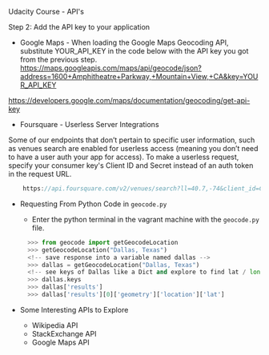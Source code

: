 Udacity Course - API's

Step 2: Add the API key to your application


* Google Maps - When loading the Google Maps Geocoding API, substitute YOUR_API_KEY in the code below with the API key you got from the previous step.
https://maps.googleapis.com/maps/api/geocode/json?address=1600+Amphitheatre+Parkway,+Mountain+View,+CA&key=YOUR_API_KEY

https://developers.google.com/maps/documentation/geocoding/get-api-key

* Foursquare -  Userless Server Integrations

Some of our endpoints that don’t pertain to specific user information, such as venues search are enabled for userless access (meaning you don’t need to have a user auth your app for access). To make a userless request, specify your consumer key's Client ID and Secret instead of an auth token in the request URL.

```javascript 
    https://api.foursquare.com/v2/venues/search?ll=40.7,-74&client_id=CLIENT_ID&client_secret=CLIENT_SECRET&query=pizza&v=YYYYMMDD
```

* Requesting From Python Code in `geocode.py`
  * Enter the python terminal in the vagrant machine with the `geocode.py` file.
  ```python
    >>> from geocode import getGeocodeLocation
    >>> getGeocodeLocation("Dallas, Texas")
    <!-- save response into a variable named dallas -->
    >>> dallas = getGeocodeLocation("Dallas, Texas")
    <!-- see keys of Dallas like a Dict and explore to find lat / long -->
    >>> dallas.keys 
    >>> dallas['results']
    >>> dallas['results'][0]['geometry']['location']['lat']
  ```

* Some Interesting APIs to Explore
  * Wikipedia API
  * StackExchange API
  * Google Maps API